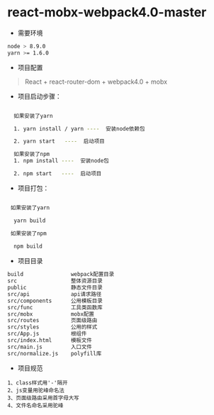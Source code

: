 # react-mobx-webpack4.0-master

* 需要环境
 ```bash
 node > 8.9.0
 yarn >= 1.6.0 
 ```

* 项目配置

> React + react-router-dom + webpack4.0 + mobx

* 项目启动步骤：

```bash

  如果安装了yarn

  1. yarn install / yarn ----  安装node依赖包 

  2. yarn start   ----  启动项目

  如果安装了npm
  1. npm install ----  安装node包 

  2. npm start   ----  启动项目

 ```
 * 项目打包：
 
 ```bash

  如果安装了yarn

   yarn build  

  如果安装了npm
  
   npm build

 ```
 * 项目目录
 ```bash
build               webpack配置目录
src                 整体资源目录
public              静态文件目录
src/api             api请求路径
src/components      公用模板目录
src/func            工具类函数库
src/mobx            mobx配置
src/routes          页面级路由
src/styles          公用的样式
src/App.js          根组件
src/index.html      模板文件
src/main.js         入口文件
src/normalize.js    polyfill库
 ```
 * 项目规范

 ```
 1、class样式用'-'隔开
 2、js变量用驼峰命名法
 3、页面级路由采用首字母大写
 4、文件名命名采用驼峰
 ```
